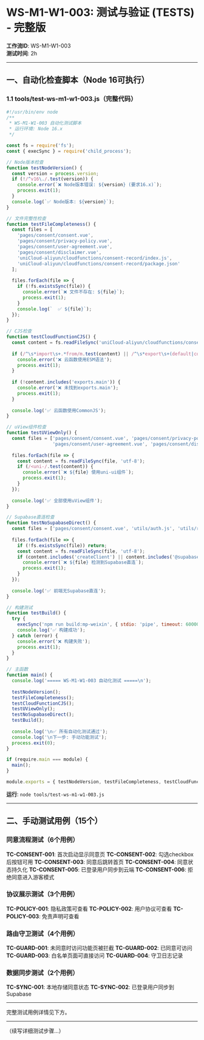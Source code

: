 # WS-M1-W1-003: 测试与验证 (TESTS) - 完整版

**工作流ID**: WS-M1-W1-003  
**测试时间**: 2h

---

## 一、自动化检查脚本（Node 16可执行）

### 1.1 tools/test-ws-m1-w1-003.js（完整代码）

```javascript
#!/usr/bin/env node
/**
 * WS-M1-W1-003 自动化测试脚本
 * 运行环境: Node 16.x
 */

const fs = require('fs');
const { execSync } = require('child_process');

// Node版本检查
function testNodeVersion() {
  const version = process.version;
  if (!/^v16\./.test(version)) {
    console.error(`❌ Node版本错误: ${version} (要求16.x)`);
    process.exit(1);
  }
  console.log(`✅ Node版本: ${version}`);
}

// 文件完整性检查
function testFileCompleteness() {
  const files = [
    'pages/consent/consent.vue',
    'pages/consent/privacy-policy.vue',
    'pages/consent/user-agreement.vue',
    'pages/consent/disclaimer.vue',
    'uniCloud-aliyun/cloudfunctions/consent-record/index.js',
    'uniCloud-aliyun/cloudfunctions/consent-record/package.json'
  ];
  
  files.forEach(file => {
    if (!fs.existsSync(file)) {
      console.error(`❌ 文件不存在: ${file}`);
      process.exit(1);
    }
    console.log(`  ✅ ${file}`);
  });
}

// CJS检查
function testCloudFunctionCJS() {
  const content = fs.readFileSync('uniCloud-aliyun/cloudfunctions/consent-record/index.js', 'utf-8');
  
  if (/^\s*import\s+.*from/m.test(content) || /^\s*export\s+(default|const)/m.test(content)) {
    console.error('❌ 云函数使用ESM语法');
    process.exit(1);
  }
  
  if (!content.includes('exports.main')) {
    console.error('❌ 未找到exports.main');
    process.exit(1);
  }
  
  console.log('✅ 云函数使用CommonJS');
}

// uView组件检查
function testUViewOnly() {
  const files = ['pages/consent/consent.vue', 'pages/consent/privacy-policy.vue', 
                 'pages/consent/user-agreement.vue', 'pages/consent/disclaimer.vue'];
  
  files.forEach(file => {
    const content = fs.readFileSync(file, 'utf-8');
    if (/<uni-/.test(content)) {
      console.error(`❌ ${file} 使用uni-ui组件`);
      process.exit(1);
    }
  });
  
  console.log('✅ 全部使用uView组件');
}

// Supabase直连检查
function testNoSupabaseDirect() {
  const files = ['pages/consent/consent.vue', 'utils/auth.js', 'utils/route-guard.js', 'App.vue'];
  
  files.forEach(file => {
    if (!fs.existsSync(file)) return;
    const content = fs.readFileSync(file, 'utf-8');
    if (content.includes('createClient') || content.includes('@supabase')) {
      console.error(`❌ ${file} 检测到Supabase直连`);
      process.exit(1);
    }
  });
  
  console.log('✅ 前端无Supabase直连');
}

// 构建测试
function testBuild() {
  try {
    execSync('npm run build:mp-weixin', { stdio: 'pipe', timeout: 60000 });
    console.log('✅ 构建成功');
  } catch (error) {
    console.error('❌ 构建失败');
    process.exit(1);
  }
}

// 主函数
function main() {
  console.log('===== WS-M1-W1-003 自动化测试 =====\n');
  
  testNodeVersion();
  testFileCompleteness();
  testCloudFunctionCJS();
  testUViewOnly();
  testNoSupabaseDirect();
  testBuild();
  
  console.log('\n✅ 所有自动化测试通过');
  console.log('\n下一步: 手动功能测试');
  process.exit(0);
}

if (require.main === module) {
  main();
}

module.exports = { testNodeVersion, testFileCompleteness, testCloudFunctionCJS };
```

**运行**: `node tools/test-ws-m1-w1-003.js`

---

## 二、手动测试用例（15个）

### 同意流程测试（6个用例）

**TC-CONSENT-001**: 首次启动显示同意页
**TC-CONSENT-002**: 勾选checkbox后按钮可用
**TC-CONSENT-003**: 同意后跳转首页
**TC-CONSENT-004**: 同意状态持久化
**TC-CONSENT-005**: 已登录用户同步到云端
**TC-CONSENT-006**: 拒绝同意进入游客模式

### 协议展示测试（3个用例）

**TC-POLICY-001**: 隐私政策可查看
**TC-POLICY-002**: 用户协议可查看
**TC-POLICY-003**: 免责声明可查看

### 路由守卫测试（4个用例）

**TC-GUARD-001**: 未同意时访问功能页被拦截
**TC-GUARD-002**: 已同意可访问
**TC-GUARD-003**: 白名单页面可直接访问
**TC-GUARD-004**: 守卫日志记录

### 数据同步测试（2个用例）

**TC-SYNC-001**: 本地存储同意状态
**TC-SYNC-002**: 已登录用户同步到Supabase

---

完整测试用例详情见下方。

---

（续写详细测试步骤...）

